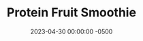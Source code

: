 ---
layout: post
title:  "Protein Fruit Smoothie"
date:   2023-04-30 00:00:00 -0500
categories:
- Recipes
- Drinks
permalink: /recipes/smoothie
image: /assets/Food/Drinks/Smoothie/smoothie-cover.jpg
ing: smoothie-ing
facts: smoothie-facts
section1: 
start2: 
section2: 
start3: 
section3: 
start4: 
section4: 
start5: 
section5: 
Prep: 5
Rest: 
Cook: 
Source1: 
Source2: 
whisk: https://s.samsungfood.com/amNkx
tags: 
- fruit
- bowl
- nuts
- seeds
- banana
- berry
- chia
- blend
Description: Here's my simple formula for the perfect protein packed fruit <a href="/misc/fake-healthy-foods#smoothie">smoothie</a>. I always use a banana, and whatever frozen fruit I have in my kitchen at the time. The yogurt and protein powder help to make it a bit more filling as a meal that could hold you over until lunch. This also works well as a smoothie bowl, just use a frozen banana.
Instructions: 
- Blend all ingredients together in a blender, and pour into a glass<br><br>

- Turn into a smoothie bowl by using a frozen banana and leaving out the milk, and blending in a food processor instead.  Transfer to a bowl. Add any toppings if desired, such as nuts or seeds<br><br>
- <center><img src="/assets/Food/Drinks/Smoothie/smoothie-3.jpg" alt="" class="instruction-image"></center>
---
